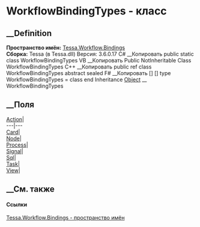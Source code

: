 # WorkflowBindingTypes - класс
##  __Definition
 **Пространство имён:**
[Tessa.Workflow.Bindings](N_Tessa_Workflow_Bindings.htm)  
 **Сборка:** Tessa (в Tessa.dll) Версия: 3.6.0.17
C# __Копировать
     public static class WorkflowBindingTypes
VB __Копировать
     Public NotInheritable Class WorkflowBindingTypes
C++ __Копировать
     public ref class WorkflowBindingTypes abstract sealed
F# __Копировать
     [<AbstractClassAttribute>]
    [<SealedAttribute>]
    type WorkflowBindingTypes = class end
Inheritance
    [Object](https://learn.microsoft.com/dotnet/api/system.object) __ WorkflowBindingTypes
##  __Поля
[Action](F_Tessa_Workflow_Bindings_WorkflowBindingTypes_Action.htm)|  
---|---  
[Card](F_Tessa_Workflow_Bindings_WorkflowBindingTypes_Card.htm)|  
[Node](F_Tessa_Workflow_Bindings_WorkflowBindingTypes_Node.htm)|  
[Process](F_Tessa_Workflow_Bindings_WorkflowBindingTypes_Process.htm)|  
[Signal](F_Tessa_Workflow_Bindings_WorkflowBindingTypes_Signal.htm)|  
[Sql](F_Tessa_Workflow_Bindings_WorkflowBindingTypes_Sql.htm)|  
[Task](F_Tessa_Workflow_Bindings_WorkflowBindingTypes_Task.htm)|  
[View](F_Tessa_Workflow_Bindings_WorkflowBindingTypes_View.htm)|  
## __См. также
#### Ссылки
[Tessa.Workflow.Bindings - пространство имён](N_Tessa_Workflow_Bindings.htm)
